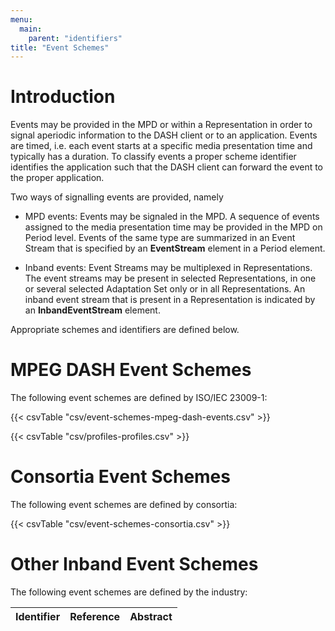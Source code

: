 ```yaml
---
menu:
  main:
    parent: "identifiers"
title: "Event Schemes"
---
```


# Introduction

Events may be provided in the MPD or within a Representation in order to signal aperiodic information to the DASH client or to an application. Events are timed, i.e. each event starts at a specific media presentation time and typically has a duration. To classify events a proper scheme identifier identifies the application such that the DASH client can forward the event to the proper application.

Two ways of signalling events are provided, namely

* MPD events: Events may be signaled in the MPD. A sequence of events assigned to the media presentation time may be provided in the MPD on Period level. Events of the same type are summarized in an Event Stream that is specified by an **EventStream** element in a Period element.

* Inband events: Event Streams may be multiplexed in Representations. The event streams may be present in selected Representations, in one or several selected Adaptation Set only or in all Representations. An inband event stream that is present in a Representation is indicated by an **InbandEventStream** element.

Appropriate schemes and identifiers are defined below.

# MPEG DASH Event Schemes

The following event schemes are defined by ISO/IEC 23009-1:

{{< csvTable "csv/event-schemes-mpeg-dash-events.csv" >}}

{{< csvTable "csv/profiles-profiles.csv" >}}

# Consortia Event Schemes

The following event schemes are defined by consortia:

{{< csvTable "csv/event-schemes-consortia.csv" >}}


# Other Inband Event Schemes

The following event schemes are defined by the industry:

Identifier                        |Reference                           |Abstract
----------------------------------|------------------------------------|----------------
